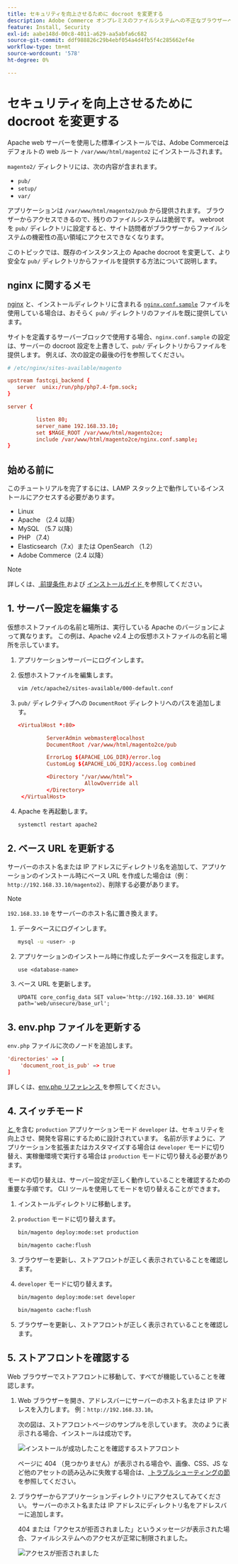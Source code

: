 ```yaml
---
title: セキュリティを向上させるために docroot を変更する
description: Adobe Commerce オンプレミスのファイルシステムへの不正なブラウザーベースのアクセスを防ぐ。
feature: Install, Security
exl-id: aabe148d-00c8-4011-a629-aa5abfa6c682
source-git-commit: ddf988826c29b4ebf054a4d4fb5f4c285662ef4e
workflow-type: tm+mt
source-wordcount: '578'
ht-degree: 0%

---
```


# セキュリティを向上させるために docroot を変更する

Apache web サーバーを使用した標準インストールでは、Adobe Commerceはデフォルトの web ルート `/var/www/html/magento2` にインストールされます。

`magento2/` ディレクトリには、次の内容が含まれます。

- `pub/`
- `setup/`
- `var/`

アプリケーションは `/var/www/html/magento2/pub` から提供されます。 ブラウザーからアクセスできるので、残りのファイルシステムは脆弱です。
webroot を `pub/` ディレクトリに設定すると、サイト訪問者がブラウザーからファイルシステムの機密性の高い領域にアクセスできなくなります。

このトピックでは、既存のインスタンス上の Apache docroot を変更して、より安全な `pub/` ディレクトリからファイルを提供する方法について説明します。

## nginx に関するメモ

[nginx](../prerequisites/web-server/nginx.md) と、インストールディレクトリに含まれる [`nginx.conf.sample`](https://github.com/magento/magento2/blob/2.4/nginx.conf.sample) ファイルを使用している場合は、おそらく `pub/` ディレクトリのファイルを既に提供しています。

サイトを定義するサーバーブロックで使用する場合、`nginx.conf.sample` の設定は、サーバーの docroot 設定を上書きして、`pub/` ディレクトリからファイルを提供します。 例えば、次の設定の最後の行を参照してください。

```conf
# /etc/nginx/sites-available/magento

upstream fastcgi_backend {
   server  unix:/run/php/php7.4-fpm.sock;
}

server {

         listen 80;
         server_name 192.168.33.10;
         set $MAGE_ROOT /var/www/html/magento2ce;
         include /var/www/html/magento2ce/nginx.conf.sample;
}
```

## 始める前に

このチュートリアルを完了するには、LAMP スタック上で動作しているインストールにアクセスする必要があります。

- Linux
- Apache （2.4 以降）
- MySQL （5.7 以降）
- PHP （7.4）
- Elasticsearch（7.x）または OpenSearch （1.2）
- Adobe Commerce（2.4 以降）

>[!NOTE]
>
>詳しくは、[ 前提条件 ](../prerequisites/overview.md) および [ インストールガイド ](../overview.md) を参照してください。

## &#x200B;1. サーバー設定を編集する

仮想ホストファイルの名前と場所は、実行している Apache のバージョンによって異なります。 この例は、Apache v2.4 上の仮想ホストファイルの名前と場所を示しています。

1. アプリケーションサーバーにログインします。
1. 仮想ホストファイルを編集します。

   ```bash
   vim /etc/apache2/sites-available/000-default.conf
   ```

1. `pub/` ディレクティブへの `DocumentRoot` ディレクトリへのパスを追加します。

   ```conf
   <VirtualHost *:80>
   
            ServerAdmin webmaster@localhost
            DocumentRoot /var/www/html/magento2ce/pub
   
            ErrorLog ${APACHE_LOG_DIR}/error.log
            CustomLog ${APACHE_LOG_DIR}/access.log combined
   
            <Directory "/var/www/html">
                        AllowOverride all
            </Directory>
    </VirtualHost>
   ```

1. Apache を再起動します。

   ```bash
   systemctl restart apache2
   ```

## &#x200B;2. ベース URL を更新する

サーバーのホスト名または IP アドレスにディレクトリ名を追加して、アプリケーションのインストール時にベース URL を作成した場合は（例：`http://192.168.33.10/magento2`）、削除する必要があります。

>[!NOTE]
>
>`192.168.33.10` をサーバーのホスト名に置き換えます。

1. データベースにログインします。

   ```bash
   mysql -u <user> -p
   ```

1. アプリケーションのインストール時に作成したデータベースを指定します。

   ```shell
   use <database-name>
   ```

1. ベース URL を更新します。

   ```shell
   UPDATE core_config_data SET value='http://192.168.33.10' WHERE path='web/unsecure/base_url';
   ```

## &#x200B;3. env.php ファイルを更新する

`env.php` ファイルに次のノードを追加します。

```conf
'directories' => [
    'document_root_is_pub' => true
]
```

詳しくは、[env.php リファレンス ](../../configuration/reference/config-reference-envphp.md) を参照してください。

## &#x200B;4. スイッチモード

[ と ](../../configuration/bootstrap/application-modes.md) を含む `production` アプリケーションモード `developer` は、セキュリティを向上させ、開発を容易にするために設計されています。 名前が示すように、アプリケーションを拡張またはカスタマイズする場合は `developer` モードに切り替え、実稼働環境で実行する場合は `production` モードに切り替える必要があります。

モードの切り替えは、サーバー設定が正しく動作していることを確認するための重要な手順です。 CLI ツールを使用してモードを切り替えることができます。

1. インストールディレクトリに移動します。
1. `production` モードに切り替えます。

   ```bash
   bin/magento deploy:mode:set production
   ```

   ```bash
   bin/magento cache:flush
   ```

1. ブラウザーを更新し、ストアフロントが正しく表示されていることを確認します。
1. `developer` モードに切り替えます。

   ```bash
   bin/magento deploy:mode:set developer
   ```

   ```bash
   bin/magento cache:flush
   ```

1. ブラウザーを更新し、ストアフロントが正しく表示されていることを確認します。

## &#x200B;5. ストアフロントを確認する

Web ブラウザーでストアフロントに移動して、すべてが機能していることを確認します。

1. Web ブラウザーを開き、アドレスバーにサーバーのホスト名または IP アドレスを入力します。 例：`http://192.168.33.10`。

   次の図は、ストアフロントページのサンプルを示しています。 次のように表示される場合、インストールは成功です。

   ![ インストールが成功したことを確認するストアフロント ](../../assets/installation/install-success_store.png)

   ページに 404 （見つかりません）が表示される場合や、画像、CSS、JS など他のアセットの読み込みに失敗する場合は、[ トラブルシューティングの節 ](https://support.magento.com/hc/en-us/articles/360032994352) を参照してください。

1. ブラウザーからアプリケーションディレクトリにアクセスしてみてください。 サーバーのホスト名または IP アドレスにディレクトリ名をアドレスバーに追加します。

   404 または「アクセスが拒否されました」というメッセージが表示された場合、ファイルシステムへのアクセスが正常に制限されました。

   ![ アクセスが拒否されました ](../../assets/installation/access-denied.png)
